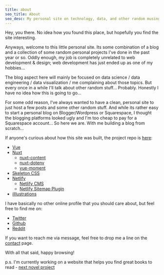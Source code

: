 ```yaml
---
title: about
seo_title: About
seo_desc: My personal site on technology, data, and other random musings.
---
```


Hey, you there.  No idea how you found this place, but hopefully you find the site interesting.

Anyways, welcome to this little personal site. Its some combination of a blog and a collection of some random personal projects I've done in the past year or so.  Oddly enough, my job is completely unrelated to web development & design; web development has just ended up as one of my hobbies...

The blog aspect here will mainly be focused on data science / data engineering / data visualization / me complaining about those topics. But every once in a while I'll talk about other random stuff... Probably. Honestly I have no idea how this is going to go...

For some odd reason, I've always wanted to have a clean, personal site to just host a few posts and some other random stuff.  And while its rather easy to start a personal blog on Blogger/Wordpress or Squarespace, I thought the blogging platforms looked ugly and I'm too cheap to pay for a Squarespace account... So here we are. With me building a blog from scratch...

If anyone's curious about how this site was built, the project repo is [here](https://github.com/gms64/greg_on_data):
- [Vue](https://vuejs.org/)
- [Nuxt](https://nuxtjs.org/)
    - [nuxt-content](https://content.nuxtjs.org/)
    - [nuxt-dotenv](https://github.com/nuxt-community/dotenv-module)
    - [vue-moment](https://github.com/brockpetrie/vue-moment)
- [Skeleton CSS](http://getskeleton.com/)
- [Netlify](https://www.netlify.com/)
    - [Netlify CMS](https://www.netlifycms.org/)
    - [Netlify Sitemap Plugin](https://github.com/netlify-labs/netlify-plugin-sitemap)
- [illlustrations](https://illlustrations.co/)


I have basically no other online profile that you should care about, but feel free to find me on:
- [Twitter](https://twitter.com/greg_on_data)
- [Github](https://github.com/gms64)
- [Reddit](https://www.reddit.com/user/greg_on_data)

If you want to reach me via message, feel free to drop me a line on the [contact](/contact/) page.

With all that said, happy browsing!

p.s. I'm currently working on a website that helps you find great books to read - [next novel project](https://nextnovelproject.com/)

